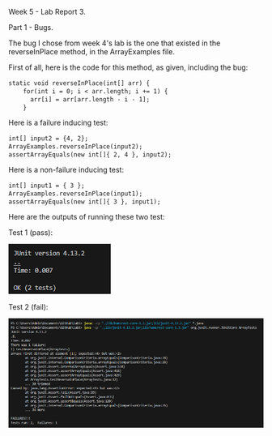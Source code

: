Week 5 - Lab Report 3.

Part 1 - Bugs.

The bug I chose from week 4's lab is the one that existed in the reverseInPlace method, in the ArrayExamples file.

First of all, here is the code for this method, as given, including the bug:

```
static void reverseInPlace(int[] arr) {
    for(int i = 0; i < arr.length; i += 1) {
      arr[i] = arr[arr.length - i - 1];
    }
```

Here is a failure inducing test:

```
int[] input2 = {4, 2};
ArrayExamples.reverseInPlace(input2);
assertArrayEquals(new int[]{ 2, 4 }, input2);
```

Here is a non-failure inducing test:

```
int[] input1 = { 3 };
ArrayExamples.reverseInPlace(input1);
assertArrayEquals(new int[]{ 3 }, input1);
```

Here are the outputs of running these two test:

Test 1 (pass):

![Image](image2.png)

Test 2 (fail):

![Image](image.png)
